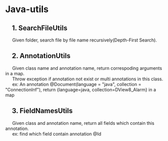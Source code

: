 # Java-utils
## &emsp;1. SearchFileUtils
&emsp;&nbsp;&nbsp;Given folder, search file by file name recursively(Depth-First Search).
## &emsp;2. AnnotationUtils
&emsp;&nbsp;&nbsp;Given class name and annotation name, return correspoding arguments in a map.  
&emsp;&nbsp;&nbsp;Throw exception if annotation not exist or multi annotations in this class.  
&emsp;&nbsp;&nbsp;ex: An annotation @Document(language = "java", collection = "ConnectionInf"), return {language=java, collection=DView8_Alarm} in a map
## &emsp;3. FieldNamesUtils
&emsp;&nbsp;&nbsp;Given class and annotation name, return all fields which contain this annotation.  
&emsp;&nbsp;&nbsp;ex: find which field contain annotation @Id
